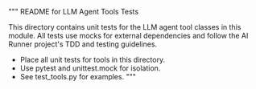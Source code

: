 """
README for LLM Agent Tools Tests

This directory contains unit tests for the LLM agent tool classes in this module. All tests use mocks for external dependencies and follow the AI Runner project's TDD and testing guidelines.

- Place all unit tests for tools in this directory.
- Use pytest and unittest.mock for isolation.
- See test_tools.py for examples.
"""
